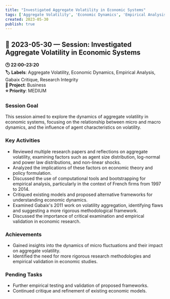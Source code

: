 ```yaml
---
title: "Investigated Aggregate Volatility in Economic Systems"
tags: ['Aggregate Volatility', 'Economic Dynamics', 'Empirical Analysis', 'Gabaix Critique', 'Research Integrity']
created: 2023-05-30
publish: true
---
```


## 📅 2023-05-30 — Session: Investigated Aggregate Volatility in Economic Systems

**🕒 22:00–23:20**  
**🏷️ Labels**: Aggregate Volatility, Economic Dynamics, Empirical Analysis, Gabaix Critique, Research Integrity  
**📂 Project**: Business  
**⭐ Priority**: MEDIUM  


### Session Goal
This session aimed to explore the dynamics of aggregate volatility in economic systems, focusing on the relationship between micro and macro dynamics, and the influence of agent characteristics on volatility.

### Key Activities
- Reviewed multiple research papers and reflections on aggregate volatility, examining factors such as agent size distribution, log-normal and power law distributions, and non-linear shocks.
- Analyzed the implications of these factors on economic theory and policy formulation.
- Discussed the use of computational tools and bootstrapping for empirical analysis, particularly in the context of French firms from 1997 to 2014.
- Critiqued existing models and proposed alternative frameworks for understanding economic dynamics.
- Examined Gabaix's 2011 work on volatility aggregation, identifying flaws and suggesting a more rigorous methodological framework.
- Discussed the importance of critical examination and empirical validation in economic research.

### Achievements
- Gained insights into the dynamics of micro fluctuations and their impact on aggregate volatility.
- Identified the need for more rigorous research methodologies and empirical validation in economic studies.

### Pending Tasks
- Further empirical testing and validation of proposed frameworks.
- Continued critique and refinement of existing economic models.
